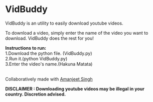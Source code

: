 # VidBuddy
VidBuddy is an utility to easily download youtube videos.

To  download a video, simply enter the name of the video you want to download.
VidBuddy does the rest for you!

<b>Instructions to run:</b>
<br>1.Download the python file. (VidBuddy.py)<br>
2.Run it.(python VidBuddy.py)<br>
3.Enter the video's name.(Hakuna Matata)<br><br>

Collaboratively made with [Amanjeet Singh](https://github.com/amanjeetsingh150) 

<b>DISCLAIMER : Downloading youtube videos may be illegal in your country. Discretion advised.</b>

